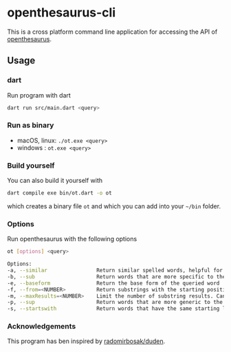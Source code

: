 # openthesaurus-cli

This is a cross platform command line application for accessing the API of [openthesaurus](https://openthesaurus.de).

## Usage

### dart

Run program with dart

```bash
dart run src/main.dart <query>
```

### Run as binary

* macOS, linux: `./ot.exe <query>`
* windows : `ot.exe <query>`

### Build yourself

You can also build it yourself with

```bash
dart compile exe bin/ot.dart -o ot
```

which creates a binary file `ot` and which you can add into your `~/bin` folder. 

### Options

Run openthesaurus with the following options

```bash
ot [options] <query>

Options:
-a, --similar                Return similar spelled words, helpful for misspellings
-b, --sub                    Return words that are more specific to the query
-e, --baseform               Return the base form of the queried word
-f, --from=<NUMBER>          Return substrings with the starting position. Can only be used with '--start' flag
-m, --maxResults=<NUMBER>    Limit the number of substring results. Can only be used with '--start' flag
-p, --sup                    Return words that are more generic to the query
-s, --startswith             Return words that have the same starting letters as the query
```

### Acknowledgements

This program has ben inspired by [radomirbosak/duden](https://github.com/radomirbosak/duden).

